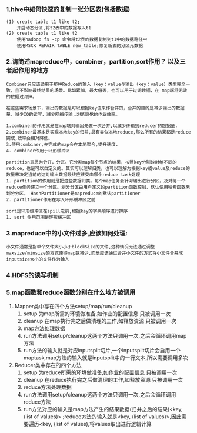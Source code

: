 ### 1.hive中如何快速的复制一张分区表(包括数据)
    (1) create table t1 like t2;
        开启动态分区,将t2表中的数据写入t1
    (2) create table t1 like t2
        使用hadoop fs -cp 命令将t2表的数据复制到t1中的数据路径中
        使用MSCK REPAIR TABLE new_table;修复新表的分区元数据

### 2.请简述mapreduce中，combiner，partition,sort作用？ 以及三者起作用的地方
    Combiner只应该适用于那种Reduce的输入（key：value与输出（key：value）类型完全一致，且不影响最终结果的场景。比如累加，最大值等，也可以用于过滤数据，在 map端将无效的数据过滤掉。

    在这些需求场景下，输出的数据是可以根据key值来作合并的，合并的目的是减少输出的数据量，减少IO的读写，减少网络传输,以提高MR的作业效率。

    1.combiner的作用就是在map端对输出先做一次合并,以减少传输到reducer的数据量.
    2.combiner最基本是实现本地key的归并,具有类似本地reduce,那么所有的结果都是reduce完成,效率会相对降低。
    3.使用combiner,先完成的map会在本地聚合,提升速度.
    4. combiner作用于环形缓冲区

    partition意思为分开，分区。它分割map每个节点的结果，按照key分别映射给不同的reduce，也是可以自定义的。其实可以理解归类。也可以理解为根据key或value及reduce的数量来决定当前的这对输出数据最终应该交由哪个reduce task处理
    1. partition的作用就是把这些数据归类。每个map任务会针对输出进行分区，及对每一个reduce任务建立一个分区。划分分区由用户定义的partition函数控制，默认使用哈希函数来划分分区。 HashPartitioner是mapreduce的默认partitioner
    2. partitioner作用在写入环形缓冲区之前
    
    sort是环形缓冲区在spill之前,根据key的字典顺序进行排序
    1. sort 作用范围是环形缓冲区

### 3.mapreduce中的小文件过多,应该如何处理:
    小文件通常是指单个文件大小小于blockSize的文件,这种情况无法通过调整maxsize/minsize的方式使得map数减少,而是应该通过合并小文件的方式将小文件合并成inputsize大小的文件作为输入

### 4.HDFS的读写机制

### 5.map函数和reduce函数分别在什么地方被调用
 1. Mapper类中存在四个方法setup/map/run/cleanup
    1. setup 为map所需的环境做准备,如作业的配置信息  只被调用一次
    2. cleanup 在map执行完之后做清理的工作,如释放资源  只被调用一次
    3. map方法处理数据
    4. run方法调用setup/cleanup这两个方法只调用一次,之后会循环调用map方法
    5. run方法的输入就是对应inputsplit切片,一个inputsplit切片会启用一个maptask,map方法的输入就是inputsplit中的一行文本,所以需要调用多次
 2. Reducer类中存在的四个方法
    1. setup 为reduce所需的环境做准备,如作业的配置信息  只被调用一次
    2. cleanup 在reduce执行完之后做清理的工作,如释放资源  只被调用一次
    3. reduce方法处理数据
    4. run方法调用setup/cleanup这两个方法只调用一次,之后会循环调用reduce方法
    5. run方法对应的输入是map方法产生的结果数据(归并之后的结果)<key, (list of values)> ;reduce方法的输入就是<key, (list of values)>,因此需要遍历<key, (list of values),将values取出进行逻辑计算